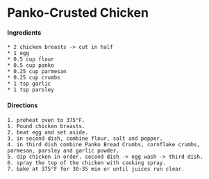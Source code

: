 # Panko-Crusted Chicken



#### Ingredients
	* 2 chicken breasts -> cut in half
	* 1 egg
	* 0.5 cup flour
	* 0.5 cup panko
	* 0.25 cup parmesan
	* 0.25 cup crumbs
	* 1 tsp garlic
	* 1 tsp parsley

#### Directions

	1. preheat oven to 375°F.
	1. Pound chicken breasts.
	2. beat egg and set aside. 
	3. in second dish, combine flour, salt and pepper.
	4. in third dish combine Panko Bread Crumbs, cornflake crumbs, parmesan, parsley and garlic powder.
	5. dip chicken in order. second dish -> egg wash -> third dish.
	6. spray the top of the chicken with cooking spray.
	7. bake at 375°F for 30-35 min or until juices run clear.
